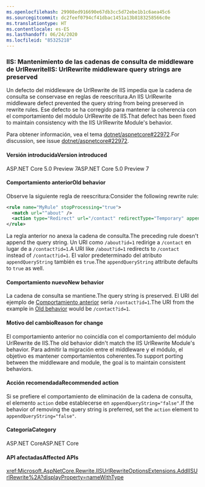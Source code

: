 ```yaml
---
ms.openlocfilehash: 29908ed916690e67db3cc5d72ebe1b1c6aea45c6
ms.sourcegitcommit: dc2feef0794cf41dbac1451a13b8183258566c0e
ms.translationtype: HT
ms.contentlocale: es-ES
ms.lasthandoff: 06/24/2020
ms.locfileid: "85325218"
---
```

### <a name="iis-urlrewrite-middleware-query-strings-are-preserved"></a><span data-ttu-id="0d4e9-101">IIS: Mantenimiento de las cadenas de consulta de middleware de UrlRewrite</span><span class="sxs-lookup"><span data-stu-id="0d4e9-101">IIS: UrlRewrite middleware query strings are preserved</span></span>

<span data-ttu-id="0d4e9-102">Un defecto del middleware de UrlRewrite de IIS impedía que la cadena de consulta se conservase en reglas de reescritura.</span><span class="sxs-lookup"><span data-stu-id="0d4e9-102">An IIS UrlRewrite middleware defect prevented the query string from being preserved in rewrite rules.</span></span> <span data-ttu-id="0d4e9-103">Ese defecto se ha corregido para mantener la coherencia con el comportamiento del módulo UrlRewrite de IIS.</span><span class="sxs-lookup"><span data-stu-id="0d4e9-103">That defect has been fixed to maintain consistency with the IIS UrlRewrite Module's behavior.</span></span>

<span data-ttu-id="0d4e9-104">Para obtener información, vea el tema [dotnet/aspnetcore#22972](https://github.com/dotnet/aspnetcore/issues/22972).</span><span class="sxs-lookup"><span data-stu-id="0d4e9-104">For discussion, see issue [dotnet/aspnetcore#22972](https://github.com/dotnet/aspnetcore/issues/22972).</span></span>

#### <a name="version-introduced"></a><span data-ttu-id="0d4e9-105">Versión introducida</span><span class="sxs-lookup"><span data-stu-id="0d4e9-105">Version introduced</span></span>

<span data-ttu-id="0d4e9-106">ASP.NET Core 5.0 Preview 7</span><span class="sxs-lookup"><span data-stu-id="0d4e9-106">ASP.NET Core 5.0 Preview 7</span></span>

#### <a name="old-behavior"></a><span data-ttu-id="0d4e9-107">Comportamiento anterior</span><span class="sxs-lookup"><span data-stu-id="0d4e9-107">Old behavior</span></span>

<span data-ttu-id="0d4e9-108">Observe la siguiente regla de reescritura:</span><span class="sxs-lookup"><span data-stu-id="0d4e9-108">Consider the following rewrite rule:</span></span>

```xml
<rule name="MyRule" stopProcessing="true">
  <match url="^about" />
  <action type="Redirect" url="/contact" redirectType="Temporary" appendQueryString="true" />
</rule>
```

<span data-ttu-id="0d4e9-109">La regla anterior no anexa la cadena de consulta.</span><span class="sxs-lookup"><span data-stu-id="0d4e9-109">The preceding rule doesn't append the query string.</span></span> <span data-ttu-id="0d4e9-110">Un URI como `/about?id=1` redirige a `/contact` en lugar de a `/contact?id=1`.</span><span class="sxs-lookup"><span data-stu-id="0d4e9-110">A URI like `/about?id=1` redirects to `/contact` instead of `/contact?id=1`.</span></span> <span data-ttu-id="0d4e9-111">El valor predeterminado del atributo `appendQueryString` también es `true`.</span><span class="sxs-lookup"><span data-stu-id="0d4e9-111">The `appendQueryString` attribute defaults to `true` as well.</span></span>

#### <a name="new-behavior"></a><span data-ttu-id="0d4e9-112">Comportamiento nuevo</span><span class="sxs-lookup"><span data-stu-id="0d4e9-112">New behavior</span></span>

<span data-ttu-id="0d4e9-113">La cadena de consulta se mantiene.</span><span class="sxs-lookup"><span data-stu-id="0d4e9-113">The query string is preserved.</span></span> <span data-ttu-id="0d4e9-114">El URI del ejemplo de [Comportamiento anterior](#old-behavior) sería `/contact?id=1`.</span><span class="sxs-lookup"><span data-stu-id="0d4e9-114">The URI from the example in [Old behavior](#old-behavior) would be `/contact?id=1`.</span></span>

#### <a name="reason-for-change"></a><span data-ttu-id="0d4e9-115">Motivo del cambio</span><span class="sxs-lookup"><span data-stu-id="0d4e9-115">Reason for change</span></span>

<span data-ttu-id="0d4e9-116">El comportamiento anterior no coincidía con el comportamiento del módulo UrlRewrite de IIS.</span><span class="sxs-lookup"><span data-stu-id="0d4e9-116">The old behavior didn't match the IIS UrlRewrite Module's behavior.</span></span> <span data-ttu-id="0d4e9-117">Para admitir la migración entre el middleware y el módulo, el objetivo es mantener comportamientos coherentes.</span><span class="sxs-lookup"><span data-stu-id="0d4e9-117">To support porting between the middleware and module, the goal is to maintain consistent behaviors.</span></span>

#### <a name="recommended-action"></a><span data-ttu-id="0d4e9-118">Acción recomendada</span><span class="sxs-lookup"><span data-stu-id="0d4e9-118">Recommended action</span></span>

<span data-ttu-id="0d4e9-119">Si se prefiere el comportamiento de eliminación de la cadena de consulta, el elemento `action` debe establecerse en `appendQueryString="false"`.</span><span class="sxs-lookup"><span data-stu-id="0d4e9-119">If the behavior of removing the query string is preferred, set the `action` element to `appendQueryString="false"`.</span></span>

#### <a name="category"></a><span data-ttu-id="0d4e9-120">Categoría</span><span class="sxs-lookup"><span data-stu-id="0d4e9-120">Category</span></span>

<span data-ttu-id="0d4e9-121">ASP.NET Core</span><span class="sxs-lookup"><span data-stu-id="0d4e9-121">ASP.NET Core</span></span>

#### <a name="affected-apis"></a><span data-ttu-id="0d4e9-122">API afectadas</span><span class="sxs-lookup"><span data-stu-id="0d4e9-122">Affected APIs</span></span>

<xref:Microsoft.AspNetCore.Rewrite.IISUrlRewriteOptionsExtensions.AddIISUrlRewrite%2A?displayProperty=nameWithType>

<!--

#### Affected APIs

`Overload:Microsoft.AspNetCore.Rewrite.IISUrlRewriteOptionsExtensions.AddIISUrlRewrite`

-->
